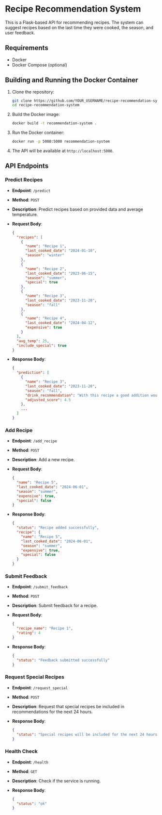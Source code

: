 # Recipe Recommendation System

This is a Flask-based API for recommending recipes. The system can suggest recipes based on the last time they were cooked, the season, and user feedback.

## Requirements

- Docker
- Docker Compose (optional)

## Building and Running the Docker Container

1. Clone the repository:

    ```bash
    git clone https://github.com/YOUR_USERNAME/recipe-recommendation-system.git
    cd recipe-recommendation-system
    ```

2. Build the Docker image:

    ```bash
    docker build -t recommendation-system .
    ```

3. Run the Docker container:

    ```bash
    docker run -p 5000:5000 recommendation-system
    ```

4. The API will be available at `http://localhost:5000`.

## API Endpoints

### Predict Recipes

- **Endpoint**: `/predict`
- **Method**: `POST`
- **Description**: Predict recipes based on provided data and average temperature.

- **Request Body**:
    ```json
    {
      "recipes": [
        {
          "name": "Recipe 1",
          "last_cooked_date": "2024-01-10",
          "season": "winter"
        },
        {
          "name": "Recipe 2",
          "last_cooked_date": "2023-06-15",
          "season": "summer",
          "special": true
        },
        {
          "name": "Recipe 3",
          "last_cooked_date": "2023-11-20",
          "season": "fall"
        },
        {
          "name": "Recipe 4",
          "last_cooked_date": "2024-04-12",
          "expensive": true
        }
      ],
      "avg_temp": 25,
      "include_special": true
    }
    ```

- **Response Body**:
    ```json
    {
      "prediction": [
        {
          "name": "Recipe 3",
          "last_cooked_date": "2023-11-20",
          "season": "fall",
          "drink_recommendation": "With this recipe a good addition would be: a cold drink",
          "adjusted_score": 4.5
        },
        ...
      ]
    }
    ```

### Add Recipe

- **Endpoint**: `/add_recipe`
- **Method**: `POST`
- **Description**: Add a new recipe.

- **Request Body**:
    ```json
    {
      "name": "Recipe 5",
      "last_cooked_date": "2024-06-01",
      "season": "summer",
      "expensive": true,
      "special": false
    }
    ```

- **Response Body**:
    ```json
    {
      "status": "Recipe added successfully",
      "recipe": {
        "name": "Recipe 5",
        "last_cooked_date": "2024-06-01",
        "season": "summer",
        "expensive": true,
        "special": false
      }
    }
    ```

### Submit Feedback

- **Endpoint**: `/submit_feedback`
- **Method**: `POST`
- **Description**: Submit feedback for a recipe.

- **Request Body**:
    ```json
    {
      "recipe_name": "Recipe 1",
      "rating": 4
    }
    ```

- **Response Body**:
    ```json
    {
      "status": "Feedback submitted successfully"
    }
    ```

### Request Special Recipes

- **Endpoint**: `/request_special`
- **Method**: `POST`
- **Description**: Request that special recipes be included in recommendations for the next 24 hours.

- **Response Body**:
    ```json
    {
      "status": "Special recipes will be included for the next 24 hours"
    }
    ```

### Health Check

- **Endpoint**: `/health`
- **Method**: `GET`
- **Description**: Check if the service is running.

- **Response Body**:
    ```json
    {
      "status": "ok"
    }
    ```

